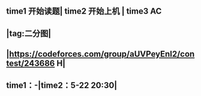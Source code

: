 
time1 开始读题| time2 开始上机 | time3 AC
---
|tag:二分图|
---
|https://codeforces.com/group/aUVPeyEnI2/contest/243686  H|
---
time1：-|time2：5-22 20:30|
---
